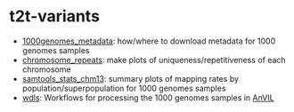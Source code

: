 # t2t-variants

- [1000genomes_metadata](1000genomes_metadata): how/where to download metadata for 1000 genomes samples
- [chromosome_repeats](chromosome_repeats): make plots of uniqueness/repetitiveness of each chromosome
- [samtools_stats_chm13](samtools_stats_chm13): summary plots of mapping rates by population/superpopulation for 1000 genomes samples
- [wdls](wdls): Workflows for processing the 1000 genomes samples in [AnVIL](http://anvilproject.org)
